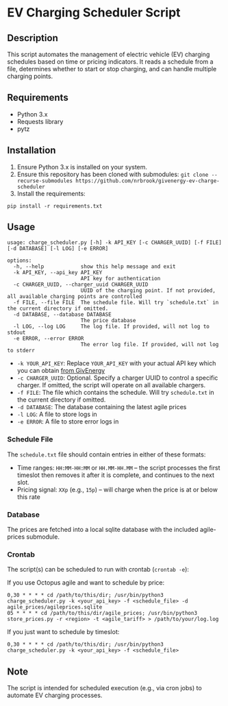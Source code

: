 # EV Charging Scheduler Script

## Description
This script automates the management of electric vehicle (EV) charging schedules based on time or pricing indicators. It reads a schedule from a file, determines whether to start or stop charging, and can handle multiple charging points.

## Requirements
- Python 3.x
- Requests library
- pytz

## Installation
1. Ensure Python 3.x is installed on your system.
2. Ensure this repository has been cloned with submodules: `git clone --recurse-submodules https://github.com/nrbrook/givenergy-ev-charge-scheduler`
3. Install the requirements:

```
pip install -r requirements.txt
```

## Usage
```
usage: charge_scheduler.py [-h] -k API_KEY [-c CHARGER_UUID] [-f FILE] [-d DATABASE] [-l LOG] [-e ERROR]

options:
  -h, --help            show this help message and exit
  -k API_KEY, --api_key API_KEY
                        API key for authentication
  -c CHARGER_UUID, --charger_uuid CHARGER_UUID
                        UUID of the charging point. If not provided, all available charging points are controlled
  -f FILE, --file FILE  The schedule file. Will try `schedule.txt` in the current directory if omitted.
  -d DATABASE, --database DATABASE
                        The price database
  -l LOG, --log LOG     The log file. If provided, will not log to stdout
  -e ERROR, --error ERROR
                        The error log file. If provided, will not log to stderr
```

- `-k YOUR_API_KEY`: Replace `YOUR_API_KEY` with your actual API key which you can obtain [from GivEnergy](https://api.givenergy.cloud/account-settings/api-tokens)
- `-c CHARGER_UUID`: Optional. Specify a charger UUID to control a specific charger. If omitted, the script will operate on all available chargers.
- `-f FILE`: The file which contains the schedule. Will try `schedule.txt` in the current directory if omitted.
- `-d DATABASE`: The database containing the latest agile prices
- `-l LOG`: A file to store logs in
- `-e ERROR`: A file to store error logs in

### Schedule File
The `schedule.txt` file should contain entries in either of these formats:
- Time ranges: `HH:MM-HH:MM` or `HH.MM-HH.MM` – the script processes the first timeslot then removes it after it is complete, and continues to the next slot.
- Pricing signal: `XXp` (e.g., `15p`) – will charge when the price is at or below this rate

### Database

The prices are fetched into a local sqlite database with the included agile-prices submodule.

### Crontab

The script(s) can be scheduled to run with crontab (`crontab -e`):

If you use Octopus agile and want to schedule by price:

```
0,30 * * * * cd /path/to/this/dir; /usr/bin/python3 charge_scheduler.py -k <your_api_key> -f <schedule_file> -d agile_prices/agileprices.sqlite
05 * * * * cd /path/to/this/dir/agile_prices; /usr/bin/python3 store_prices.py -r <region> -t <agile_tariff> > /path/to/your/log.log
```

If you just want to schedule by timeslot:
```
0,30 * * * * cd /path/to/this/dir; /usr/bin/python3 charge_scheduler.py -k <your_api_key> -f <schedule_file>
```

## Note
The script is intended for scheduled execution (e.g., via cron jobs) to automate EV charging processes.